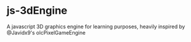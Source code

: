 # js-3dEngine
A javascript 3D graphics engine for learning purposes, heavily inspired by @Javidx9's olcPixelGameEngine
